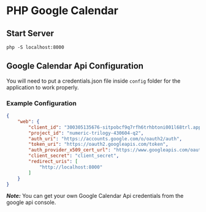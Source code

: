 # PHP Google Calendar

## Start Server 
```shell
php -S localhost:8000 
```

## Google Calendar Api Configuration
You will need to put a credentials.json file inside `config` folder for the application to work properly.

### Example Configuration

```json
{
    "web": {
        "client_id": "300305135676-sitpobcf9q7rfh6trhbtoni001l68trl.apps.googleusercontent.com",
        "project_id": "numeric-trilogy-430604-q2",
        "auth_uri": "https://accounts.google.com/o/oauth2/auth",
        "token_uri": "https://oauth2.googleapis.com/token",
        "auth_provider_x509_cert_url": "https://www.googleapis.com/oauth2/v1/certs",
        "client_secret": "client_secret",
        "redirect_uris": [
            "http://localhost:8000"
        ]
    }
}
```

**_Note:_** You can get your own Google Calendar Api credentials from the google api console. 
